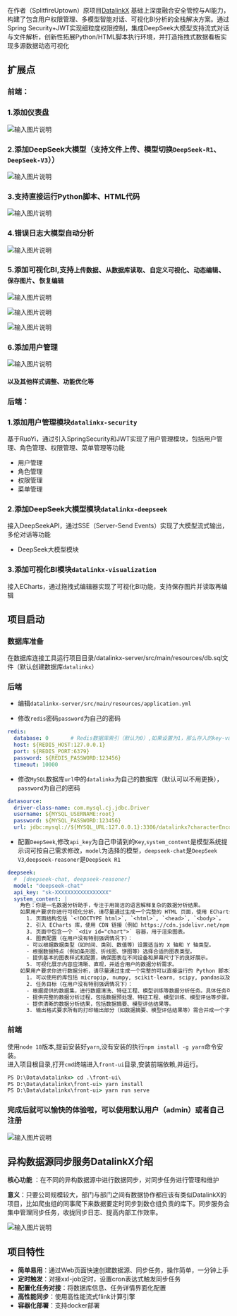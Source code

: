 在作者（SplitfireUptown）原项目<a href=https://github.com/SplitfireUptown/datalinkx>DatalinkX</a>
基础上深度融合安全管控与AI能力，构建了包含用户权限管理、多模型智能对话、可视化BI分析的全栈解决方案。通过Spring
Security+JWT实现细粒度权限控制，集成DeepSeek大模型支持流式对话与文件解析，创新性拓展Python/HTML脚本执行环境，并打造拖拽式数据看板实现多源数据动态可视化

## 扩展点

### 前端：

### 1.添加仪表盘

![输入图片说明](datalinkx-server/src/main/resources/readme/dashboard.png)

### 2.添加DeepSeek大模型（支持文件上传、模型切换`DeepSeek-R1`、`DeepSeek-V3`））

![输入图片说明](datalinkx-server/src/main/resources/readme/deepseek.png)

### 3.支持直接运行Python脚本、HTML代码

![输入图片说明](datalinkx-server/src/main/resources/readme/Python.png)

### 4.错误日志大模型自动分析
![输入图片说明](datalinkx-server/src/main/resources/readme/errorlog.png)

### 5.添加可视化BI,支持`上传数据`、`从数据库读取`、`自定义可视化`、`动态编辑`、`保存图片`、`恢复编辑`

![输入图片说明](datalinkx-server/src/main/resources/readme/BI1.png)

![输入图片说明](datalinkx-server/src/main/resources/readme/BI2.png)

![输入图片说明](datalinkx-server/src/main/resources/readme/BI3.png)

### 6.添加用户管理

![输入图片说明](datalinkx-server/src/main/resources/readme/security.png)

#### 以及其他样式调整、功能优化等

### 后端：

### 1.添加用户管理模块`datalinkx-security`

基于RuoYi，通过引入SpringSecurity和JWT实现了用户管理模块，包括用户管理、角色管理、权限管理、菜单管理等功能

- 用户管理
- 角色管理
- 权限管理
- 菜单管理

### 2.添加DeepSeek大模型模块`datalinkx-deepseek`

接入DeepSeekAPI，通过SSE（Server-Send Events）实现了大模型流式输出，多伦对话等功能

- DeepSeek大模型模块

### 3.添加可视化BI模块`datalinkx-visualization`
接入ECharts，通过拖拽式编辑器实现了可视化BI功能，支持保存图片并读取再编辑

## 项目启动

### 数据库准备

在数据库连接工具运行项目目录/datalinkx-server/src/main/resources/db.sql文件（默认创建数据库`datalinkx`）

### 后端

- 编辑`datalinkx-server/src/main/resources/application.yml`

- 修改`redis`密码`password`为自己的密码

```yml
redis:
  database: 0       # Redis数据库索引（默认为0）,如果设置为1，那么存入的key-value都存放在select 1中
  host: ${REDIS_HOST:127.0.0.1}
  port: ${REDIS_PORT:6379}
  password: ${REDIS_PASSWORD:123456}
  timeout: 10000
```

- 修改`MySQL`数据库`url`中的`datalinkx`为自己的数据库（默认可以不用更换），`password`为自己的密码

```yml
datasource:
  driver-class-name: com.mysql.cj.jdbc.Driver
  username: ${MYSQL_USERNAME:root}
  password: ${MYSQL_PASSWORD:123456}
  url: jdbc:mysql://${MYSQL_URL:127.0.0.1}:3306/datalinkx?characterEncoding=UTF-8&autoReconnect=true&serverTimezone=Asia/Shanghai&zeroDateTimeBehavior=convertToNull
```

- 配置`DeepSeek`,修改`api_key`为自己申请到的`Key`,`system_content`是模型系统提示词可按自己需求修改，`model`为选择的模型，`deepseek-chat`是`DeepSeek V3`,`deepseek-reasoner`是`DeepSeek R1`

```yml
deepseek:
  #  [deepseek-chat, deepseek-reasoner]
  model: "deepseek-chat"
  api_key: "sk-XXXXXXXXXXXXXXXXX"
  system_content: |
    角色：你是一名数据分析助手，专注于用简洁的语言解释复杂的数据分析结果。
    如果用户要求你进行可视化分析，请尽量通过生成一个完整的 HTML 页面，使用 ECharts 进行销售数据可视化展示，具体要求如下：
      1. 页面结构包括 `<!DOCTYPE html>`, `<html>`, `<head>`, `<body>`。
      2. 引入 ECharts 库，使用 CDN 链接（例如 https://cdn.jsdelivr.net/npm/echarts）。
      3. 页面中包含一个 `<div id="chart">` 容器，用于渲染图表。
      4. 图表配置（在用户没有特别强调情况下）：
      - 可以根据数据类型（如时间、类别、数值等）设置适当的 X 轴和 Y 轴类型。
      - 根据数据特点（例如条形图、折线图、饼图等）选择合适的图表类型。
      - 提供基本的图表样式和配置，确保图表在不同设备和屏幕尺寸下的良好展示。
      5. 可视化展示内容应清晰、直观，并适合用户的数据分析需求。
    如果用户要求你进行数据分析，请尽量通过生成一个完整的可以直接运行的 Python 脚本进行数据分析，具体要求如下：
      1. 可以使用的库包括 micropip, numpy, scikit-learn, scipy, pandas以及Python的基本库（不用考虑安装问题，请直接使用）。
      2. 任务目标（在用户没有特别强调情况下）：
      - 根据提供的数据集，进行数据清洗、特征工程、模型训练等数据分析任务。具体任务可以根据数据集的特点自行决定。
      - 提供完整的数据分析过程，包括数据预处理、特征工程、模型训练、模型评估等步骤。
      - 提供清晰的数据分析结果，包括数据摘要、模型评估结果等。
      3. 输出格式要求所有的打印输出部分（如数据摘要、模型评估结果等）需合并成一个字符串作为结果返回，不用打印输出。
```

### 前端
使用`node 18`版本,提前安装好`yarn`,没有安装的执行`npm install -g yarn`命令安装。  
进入项目根目录,打开`cmd`终端进入`front-ui`目录,安装前端依赖,并运行。

```cmd
PS D:\Data\datalinkx> cd .\front-ui\
PS D:\Data\datalinkx\front-ui> yarn install
PS D:\Data\datalinkx\front-ui> yarn run serve
```
### 完成后就可以愉快的体验啦，可以使用默认用户（admin）或者自己注册

![输入图片说明](datalinkx-server/src/main/resources/readme/login.png)

## 异构数据源同步服务DatalinkX介绍

**核心功能** ：在不同的异构数据源中进行数据同步，对同步任务进行管理和维护

**意义**：只要公司规模较大，部门与部门之间有数据协作都应该有类似DatalinkX的项目，比如爬虫组的同事爬下来数据要定时同步到数仓组负责的库下。同步服务会集中管理同步任务，收拢同步日志、提高内部工作效率。

![输入图片说明](datalinkx-server/src/main/resources/readme/image.png)

## 项目特性

- **简单易用**：通过Web页面快速创建数据源、同步任务，操作简单，一分钟上手
- **定时触发**：对接xxl-job定时，设置cron表达式触发同步任务
- **配置化任务对接**：将数据库信息、任务详情界面化配置
- **高性能同步**：使用高性能流式flink计算引擎
- **容器化部署**：支持docker部署
